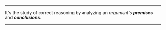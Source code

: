 ***

It's the study of correct reasoning by analyzing an *argument's* ***premises*** and ***conclusions***.

***